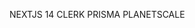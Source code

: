 NEXTJS 14
CLERK PRISMA PLANETSCALE

<!-- // This is your Prisma schema file,
// learn more about it in the docs: https://pris.ly/d/prisma-schema

generator client {
  provider = "prisma-client-js"
}
datasource db {
  provider = "sqlite"
  url      = "file:./dev.db"
}

model User{
  id String @id @default(uuid())
  username String @unique
  imageUrl String 
  externalUserId String @unique
  bio String? 

  createdAt DateTime @default(now())
  updatedAt DateTime @updatedAt
} -->
